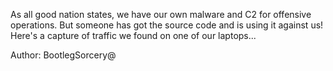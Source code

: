 As all good nation states, we have our own malware and C2 for offensive operations. But someone has got the source code and is using it against us! Here's a capture of traffic we found on one of our laptops...

Author: BootlegSorcery@
